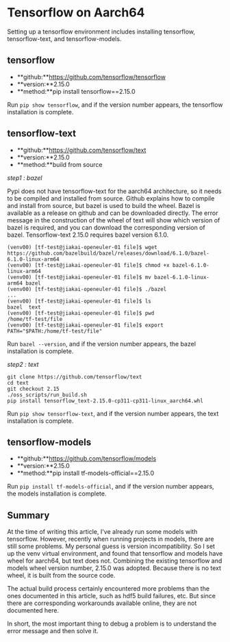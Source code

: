 # Tensorflow on Aarch64

Setting up a tensorflow environment includes installing tensorflow, tensorflow-text, and tensorflow-models.

## tensorflow

* **github:**https://github.com/tensorflow/tensorflow
* **version:**2.15.0
* **method:**pip install tensorflow==2.15.0

Run `pip show tensorflow`, and if the version number appears, the tensorflow installation is complete.

## tensorflow-text

* **github:**https://github.com/tensorflow/text
* **version:**2.15.0
* **method:**build from source

*step1 : bazel*

Pypi does not have tensorflow-text for the aarch64 architecture, so it needs to be compiled and installed from source. Github explains how to compile and install from source, but bazel is used to build the wheel.
Bazel is available as a release on github and can be downloaded directly. The error message in the construction of the wheel of text will show which version of bazel is required, and you can download the corresponding version of bazel.
Tensorflow-text 2.15.0 requires bazel version 6.1.0.

```
(venv00) [tf-test@jiakai-openeuler-01 file]$ wget https://github.com/bazelbuild/bazel/releases/download/6.1.0/bazel-6.1.0-linux-arm64
(venv00) [tf-test@jiakai-openeuler-01 file]$ chmod +x bazel-6.1.0-linux-arm64
(venv00) [tf-test@jiakai-openeuler-01 file]$ mv bazel-6.1.0-linux-arm64 bazel
(venv00) [tf-test@jiakai-openeuler-01 file]$ ./bazel
...
(venv00) [tf-test@jiakai-openeuler-01 file]$ ls
bazel  text
(venv00) [tf-test@jiakai-openeuler-01 file]$ pwd
/home/tf-test/file
(venv00) [tf-test@jiakai-openeuler-01 file]$ export PATH="$PATH:/home/tf-test/file"
```

Run `bazel --version`, and if the version number appears, the bazel installation is complete.

*step2 : text*

```
git clone https://github.com/tensorflow/text
cd text
git checkout 2.15
./oss_scripts/run_build.sh
pip install tensorflow_text-2.15.0-cp311-cp311-linux_aarch64.whl
```

Run `pip show tensorflow-text`, and if the version number appears, the text installation is complete.

## tensorflow-models

* **github:**https://github.com/tensorflow/models
* **version:**2.15.0
* **method:**pip install tf-models-official==2.15.0

Run `pip install tf-models-official`, and if the version number appears, the models installation is complete.

## Summary

At the time of writing this article, I've already run some models with tensorflow. However, recently when running projects in models, there are still some problems. My personal guess is version incompatibility. So I set up the venv virtual environment, and found that tensorflow and models have wheel for aarch64, but text does not. Combining the existing tensorflow and models wheel version number, 2.15.0 was adopted. Because there is no text wheel, it is built from the source code.

The actual build process certainly encountered more problems than the ones documented in this article, such as hdf5 build failures, etc. But since there are corresponding workarounds available online, they are not documented here.

In short, the most important thing to debug a problem is to understand the error message and then solve it.
